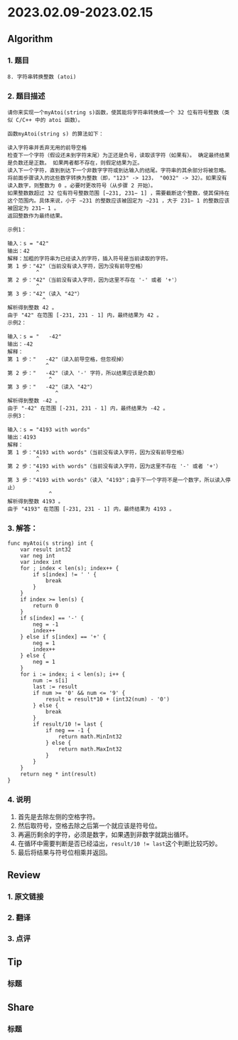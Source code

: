 # 2023.02.09-2023.02.15

## Algorithm
### 1. 题目
```
8. 字符串转换整数 (atoi)
```
### 2. 题目描述
```
请你来实现一个myAtoi(string s)函数，使其能将字符串转换成一个 32 位有符号整数（类似 C/C++ 中的 atoi 函数）。

函数myAtoi(string s) 的算法如下：

读入字符串并丢弃无用的前导空格
检查下一个字符（假设还未到字符末尾）为正还是负号，读取该字符（如果有）。 确定最终结果是负数还是正数。 如果两者都不存在，则假定结果为正。
读入下一个字符，直到到达下一个非数字字符或到达输入的结尾。字符串的其余部分将被忽略。
将前面步骤读入的这些数字转换为整数（即，"123" -> 123， "0032" -> 32）。如果没有读入数字，则整数为 0 。必要时更改符号（从步骤 2 开始）。
如果整数数超过 32 位有符号整数范围 [−231, 231− 1] ，需要截断这个整数，使其保持在这个范围内。具体来说，小于 −231 的整数应该被固定为 −231 ，大于 231− 1 的整数应该被固定为 231− 1 。
返回整数作为最终结果。

示例1：

输入：s = "42"
输出：42
解释：加粗的字符串为已经读入的字符，插入符号是当前读取的字符。
第 1 步："42"（当前没有读入字符，因为没有前导空格）
         ^
第 2 步："42"（当前没有读入字符，因为这里不存在 '-' 或者 '+'）
         ^
第 3 步："42"（读入 "42"）
           ^
解析得到整数 42 。
由于 "42" 在范围 [-231, 231 - 1] 内，最终结果为 42 。
示例2：

输入：s = "   -42"
输出：-42
解释：
第 1 步："   -42"（读入前导空格，但忽视掉）
            ^
第 2 步："   -42"（读入 '-' 字符，所以结果应该是负数）
             ^
第 3 步："   -42"（读入 "42"）
               ^
解析得到整数 -42 。
由于 "-42" 在范围 [-231, 231 - 1] 内，最终结果为 -42 。
示例3：

输入：s = "4193 with words"
输出：4193
解释：
第 1 步："4193 with words"（当前没有读入字符，因为没有前导空格）
         ^
第 2 步："4193 with words"（当前没有读入字符，因为这里不存在 '-' 或者 '+'）
         ^
第 3 步："4193 with words"（读入 "4193"；由于下一个字符不是一个数字，所以读入停止）
             ^
解析得到整数 4193 。
由于 "4193" 在范围 [-231, 231 - 1] 内，最终结果为 4193 。

```

### 3. 解答：
```
func myAtoi(s string) int {
	var result int32
	var neg int
	var index int
	for ; index < len(s); index++ {
		if s[index] != ' ' {
			break
		}
	}
	if index >= len(s) {
		return 0
	}
	if s[index] == '-' {
		neg = -1
		index++
	} else if s[index] == '+' {
		neg = 1
		index++
	} else {
		neg = 1
	}
	for i := index; i < len(s); i++ {
		num := s[i]
		last := result
		if num >= '0' && num <= '9' {
			result = result*10 + (int32(num) - '0')
		} else {
			break
		}
		if result/10 != last {
			if neg == -1 {
				return math.MinInt32
			} else {
				return math.MaxInt32
			}
		}
	}
	return neg * int(result)
}
```
### 4. 说明
1. 首先是去除左侧的空格字符。
2. 然后取符号，空格去除之后第一个就应该是符号位。
3. 再遍历剩余的字符，必须是数字，如果遇到非数字就跳出循环。
4. 在循环中需要判断是否已经溢出，`result/10 != last`这个判断比较巧妙。
5. 最后将结果与符号位相乘并返回。

## Review
### 1. 原文链接


### 2. 翻译


### 3. 点评


## Tip
### 标题


## Share
### 标题
